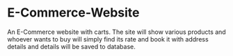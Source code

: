 # E-Commerce-Website
An E-Commerce website with carts. The site will show various products and whoever wants to buy will simply find its rate and book it with address details and details will be saved to database.
